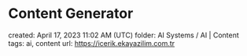 # Content Generator

created: April 17, 2023 11:02 AM (UTC)
folder: AI Systems / AI | Content
tags: ai, content
url: https://icerik.ekayazilim.com.tr